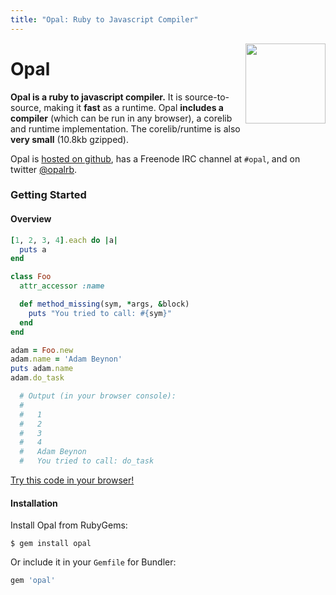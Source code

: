 ```yaml
---
title: "Opal: Ruby to Javascript Compiler"
---
```


<div class="page-header">
  <img src='https://secure.gravatar.com/avatar/88298620949a6534d403da2e356c9339?s=420&d=https://a248.e.akamai.net/assets.github.com%2Fimages%2Fgravatars%2Fgravatar-org-420.png' alt='' style='float:right;margin-top:-24px' width='128' height='128' />
  <h1>
    Opal
  </h1>
  <p>
    <b>Opal is a ruby to javascript compiler.</b> It is source-to-source, making it
    <b>fast</b> as a runtime. Opal <b>includes a compiler</b> (which can be run in any
    browser), a corelib and runtime implementation. The corelib/runtime is
    also <b>very small</b> (10.8kb gzipped).
  </p>
  <p>
    Opal is <a href="http://github.com/opal/opal">hosted on github</a>,
    has a Freenode IRC channel at <code>#opal</code>, and on twitter
    <a href="http://twitter.com/opalrb">@opalrb</a>.
  </p>
</div>

### Getting Started

#### Overview

```ruby
[1, 2, 3, 4].each do |a|
  puts a
end

class Foo
  attr_accessor :name

  def method_missing(sym, *args, &block)
    puts "You tried to call: #{sym}"
  end
end

adam = Foo.new
adam.name = 'Adam Beynon'
puts adam.name
adam.do_task

  # Output (in your browser console):
  #
  #   1
  #   2
  #   3
  #   4
  #   Adam Beynon
  #   You tried to call: do_task
```

[Try this code in your browser!](/try)

#### Installation

Install Opal from RubyGems:

```text
$ gem install opal
```

Or include it in your `Gemfile` for Bundler:

```ruby
gem 'opal'
```
